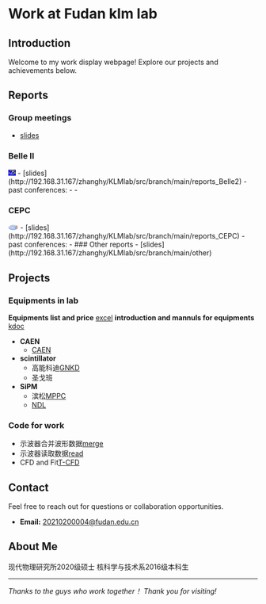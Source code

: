 # Work at Fudan klm lab


## Introduction
Welcome to my work display webpage! Explore our projects and achievements below. 

## Reports 
### Group meetings
- [slides](http://192.168.31.167/zhanghy/KLMlab/src/branch/main/GroupMeeting)
### Belle II 
<img src=./zhanghy_figs/Belle2.png width=3% />
- [slides](http://192.168.31.167/zhanghy/KLMlab/src/branch/main/reports_Belle2)  
- past conferences:  
  - <https://indico.belle2.org/event/9354/sessions/3183/%2320230602>  
  - <https://indico.ihep.ac.cn/event/19066/page/1466>

### CEPC 
<img src="./zhanghy_figs/CEPC.png" width=4% />
- [slides](http://192.168.31.167/zhanghy/KLMlab/src/branch/main/reports_CEPC)  
- past conferences:  
  - <https://indico.ihep.ac.cn/event/19495/>  
### Other reports
- [slides](http://192.168.31.167/zhanghy/KLMlab/src/branch/main/other)  

## Projects
### Equipments in lab
**Equipments list and price**  [excel](http://192.168.31.167/zhanghy/KLMlab/src/branch/main/information)
**introduction and mannuls for equipments**  [kdoc](https://kdocs.cn/l/cgINrz7BmEwS)
- **CAEN**
  - [CAEN](caen.it)
- **scintillator**
  - 高能科迪[GNKD](http://www.gaonengkedi.com/)
  - 圣戈班
- **SiPM**
  - 滨松[MPPC](https://www.hamamatsu.com/us/en/product/optical-sensors/mppc.html)
  - [NDL](http://www.ndl-sipm.net/products.html)
### Code for work
- 示波器合并波形数据[merge](http://192.168.31.167/zhanghy/KLMlab/src/branch/code/other)
- 示波器读取数据[read](http://192.168.31.167/zhanghy/KLMlab/src/branch/code/other)
- CFD and Fit[T-CFD](http://192.168.31.167/zhanghy/KLMlab/src/branch/main/code/cfd)

## Contact
Feel free to reach out for questions or collaboration opportunities.
- **Email:** 20210200004@fudan.edu.cn

## About Me  
现代物理研究所2020级硕士
核科学与技术系2016级本科生

---

*Thanks to the guys who work together！*
*Thank you for visiting!*
